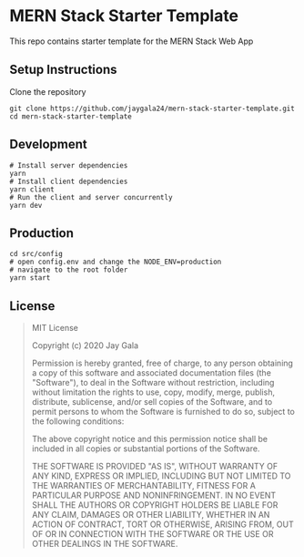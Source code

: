 # MERN Stack Starter Template

This repo contains starter template for the MERN Stack Web App

## Setup Instructions

Clone the repository

```
git clone https://github.com/jaygala24/mern-stack-starter-template.git
cd mern-stack-starter-template
```

## Development

```
# Install server dependencies
yarn
# Install client dependencies
yarn client
# Run the client and server concurrently
yarn dev
```

## Production

```
cd src/config
# open config.env and change the NODE_ENV=production
# navigate to the root folder
yarn start
```

## License

> MIT License
>
> Copyright (c) 2020 Jay Gala
>
> Permission is hereby granted, free of charge, to any person obtaining a copy of this software and associated documentation files (the "Software"), to deal in the Software without restriction, including without limitation the rights to use, copy, modify, merge, publish, distribute, sublicense, and/or sell copies of the Software, and to permit persons to whom the Software is furnished to do so, subject to the following conditions:
>
> The above copyright notice and this permission notice shall be included in all copies or substantial portions of the Software.
>
> THE SOFTWARE IS PROVIDED "AS IS", WITHOUT WARRANTY OF ANY KIND, EXPRESS OR IMPLIED, INCLUDING BUT NOT LIMITED TO THE WARRANTIES OF MERCHANTABILITY, FITNESS FOR A PARTICULAR PURPOSE AND NONINFRINGEMENT. IN NO EVENT SHALL THE AUTHORS OR COPYRIGHT HOLDERS BE LIABLE FOR ANY CLAIM, DAMAGES OR OTHER LIABILITY, WHETHER IN AN ACTION OF CONTRACT, TORT OR OTHERWISE, ARISING FROM, OUT OF OR IN CONNECTION WITH THE SOFTWARE OR THE USE OR OTHER DEALINGS IN THE SOFTWARE.
